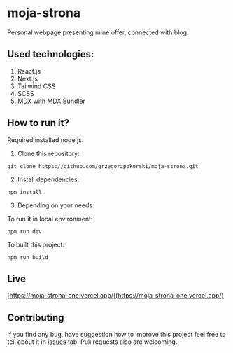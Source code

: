 # moja-strona

Personal webpage presenting mine offer, connected with blog.

## Used technologies:

1. React.js
2. Next.js
3. Tailwind CSS
4. SCSS
5. MDX with MDX Bundler

## How to run it?

Required installed node.js.

1. Clone this repository:

```
git clone https://github.com/grzegorzpokorski/moja-strona.git
```

2. Install dependencies:

```
npm install
```

3. Depending on your needs:

To run it in local environment:

```
npm run dev
```

To built this project:

```
npm run build
```

## Live

[https://moja-strona-one.vercel.app/](https://moja-strona-one.vercel.app/)

## Contributing

If you find any bug, have suggestion how to improve this project feel free to tell about it in [issues](https://github.com/grzegorzpokorski/moja-strona/issues) tab. Pull requests also are welcoming.
